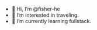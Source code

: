 - 👋 Hi, I’m @fisher-he
- 👀 I’m interested in traveling.
- 🌱 I’m currently learning fullstack.


<!---
fisher-he/fisher-he is a ✨ special ✨ repository because its `README.md` (this file) appears on your GitHub profile.
You can click the Preview link to take a look at your changes.
--->

